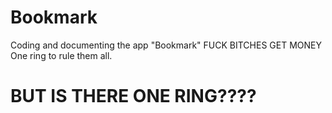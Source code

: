 # Bookmark
Coding and documenting the app "Bookmark"
FUCK BITCHES GET MONEY
One ring to rule them all.
# BUT IS THERE ONE RING????
